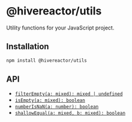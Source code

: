 # @hivereactor/utils

Utility functions for your JavaScript project.

## Installation

```zsh
npm install @hivereactor/utils
```

## API

* [`filterEmpty(a: mixed): mixed | undefined`](docs/filterEmpty.md)
* [`isEmpty(a: mixed): boolean`](docs/isEmpty.md)
* [`numberIsNaN(a: number): boolean`](docs/numberIsNaN.md)
* [`shallowEqual(a: mixed, b: mixed): boolean`](docs/shallowEqual.md)
